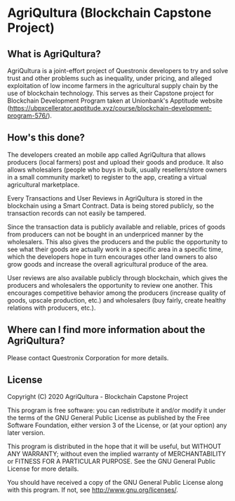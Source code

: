 # AgriQultura (Blockchain Capstone Project)

## What is AgriQultura?

AgriQultura is a joint-effort project of Questronix developers to try and solve trust and other problems such as inequality, under pricing, and alleged exploitation of low income farmers in the agricultural supply chain by the use of blockchain technology. This serves as their Capstone project for Blockchain Development Program taken at Unionbank's Apptitude website (https://ubpxcellerator.apptitude.xyz/course/blockchain-development-program-576/).

## How's this done?

The developers created an mobile app called AgriQultura that allows producers (local farmers) post and upload their goods and produce. It also allows wholesalers (people who buys in bulk, usually resellers/store owners in a small community market) to register to the app, creating a virtual agricultural marketplace.

Every Transactions and User Reviews in AgriQultura is stored in the blockchain using a Smart Contract. Data is being stored publicly, so the transaction records can not easily be tampered. 

Since the transaction data is publicly available and reliable, prices of goods from producers can not be bought in an underpriced manner by the wholesalers. This also gives the producers and the public the opportunity to see what their goods are actually work in a specific area in a specific time, which the developers hope in turn encourages other land owners to also grow goods and increase the overall agricultural produce of the area.

User reviews are also available publicly through blockchain, which gives the producers and wholesalers the opportunity to review one another. This encourages competitive behavior among the producers (increase quality of goods, upscale production, etc.) and wholesalers (buy fairly, create healthy relations with producers, etc.).

## Where can I find more information about the AgriQultura?

Please contact Questronix Corporation for more details.

## License

Copyright (C) 2020  AgriQultura - Blockchain Capstone Project

This program is free software: you can redistribute it and/or modify
it under the terms of the GNU General Public License as published by
the Free Software Foundation, either version 3 of the License, or
(at your option) any later version.

This program is distributed in the hope that it will be useful,
but WITHOUT ANY WARRANTY; without even the implied warranty of
MERCHANTABILITY or FITNESS FOR A PARTICULAR PURPOSE.  See the
GNU General Public License for more details. 

You should have received a copy of the GNU General Public License
along with this program. If not, see <http://www.gnu.org/licenses/>.
